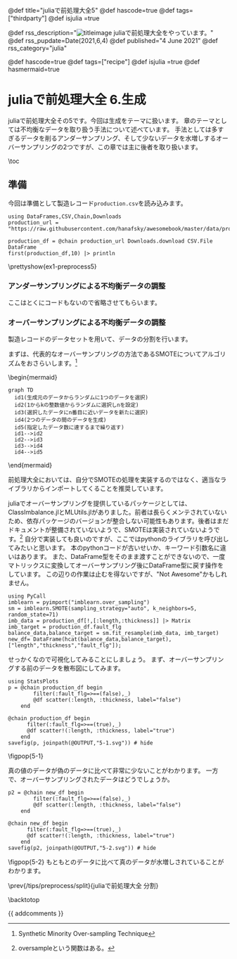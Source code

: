 @def title="juliaで前処理大全5"
@def hascode=true
@def tags=["thirdparty"]
@def isjulia =true

@def rss_description="![titleimage](/assets/tips/preprocess1.jpg) juliaで前処理大全をやっています。"
@def rss_pupdate=Date(2021,6,4)
@def published="4 June 2021"
@def rss_category="julia"

@def hascode=true
@def tags=["recipe"]
@def isjulia =true 
@def hasmermaid=true

# juliaで前処理大全 6.生成

juliaで前処理大全その5です。今回は生成をテーマに扱います。
章のテーマとしては不均衡なデータを取り扱う手法について述べています。
手法としては多すぎるデータを削るアンダーサンプリング、そして少ないデータを水増しするオーバーサンプリングの2つですが、この章では主に後者を取り扱います。

\toc

## 準備
今回は準備として製造レコード``production.csv``を読み込みます。
```julia:ex1-preprocess5
using DataFrames,CSV,Chain,Downloads
production_url = "https://raw.githubusercontent.com/hanafsky/awesomebook/master/data/production.csv"

production_df = @chain production_url Downloads.download CSV.File DataFrame
first(production_df,10) |> println
```

\prettyshow{ex1-preprocess5}

### アンダーサンプリングによる不均衡データの調整
ここはとくにコードもないので省略させてもらいます。
### オーバーサンプリングによる不均衡データの調整
製造レコードのデータセットを用いて、データの分割を行います。

まずは、代表的なオーバーサンプリングの方法であるSMOTEについてアルゴリズムをおさらいします。[^1]

\begin{mermaid}
~~~
graph TD
  id1(生成元のデータからランダムに1つのデータを選択)
  id2(1からkの整数値からランダムに選択しnを設定)
  id3(選択したデータにn番目に近いデータを新たに選択)
  id4(2つのデータの間のデータを生成)
  id5(指定したデータ数に達するまで繰り返す)
  id1-->id2
  id2-->id3
  id3-->id4
  id4-->id5
~~~
\end{mermaid}

前処理大全においては、自分でSMOTEの処理を実装するのではなく、適当なライブラリからインポートしてくることを推奨しています。

juliaでオーバーサンプリングを提供しているパッケージとしては、ClassImbalance.jlとMLUtils.jlがありました。前者は長らくメンテされていないため、依存パッケージのバージョンが整合しない可能性もあります。後者はまだドキュメントが整備されていないようで、SMOTEは実装されていないようです。[^2]
自分で実装しても良いのですが、ここではpythonのライブラリを呼び出してみたいと思います。
本のpythonコードが古いせいか、キーワード引数名に違いはあります。
また、DataFrame型をそのまま渡すことができないので、一度マトリックスに変換してオーバーサンプリング後にDataFrame型に戻す操作をしています。
この辺りの作業は止むを得ないですが、"Not Awesome"かもしれません。

```!
using PyCall
imblearn = pyimport("imblearn.over_sampling")
sm = imblearn.SMOTE(sampling_strategy="auto", k_neighbors=5, random_state=71)
imb_data = production_df[!,[:length,:thickness]] |> Matrix
imb_target = production_df.fault_flg
balance_data,balance_target = sm.fit_resample(imb_data, imb_target)
new_df= DataFrame(hcat(balance_data,balance_target),["length","thickness","fault_flg"]);
```

せっかくなので可視化してみることにしましょう。
まず、オーバーサンプリングする前のデータを散布図にしてみます。
```!
using StatsPlots
p = @chain production_df begin
        filter(:fault_flg=>==(false),_)
        @df scatter(:length, :thickness, label="false")
    end
                                                              
@chain production_df begin
      filter(:fault_flg=>==(true),_)
      @df scatter!(:length, :thickness, label="true")
    end
savefig(p, joinpath(@OUTPUT,"5-1.svg")) # hide
```
\figpop{5-1}

真の値のデータが偽のデータに比べて非常に少ないことがわかります。
一方で、オーバーサンプリングされたデータはどうでしょうか。
```!
p2 = @chain new_df begin
        filter(:fault_flg=>==(false),_)
        @df scatter(:length, :thickness, label="false")
    end
                                                              
@chain new_df begin
      filter(:fault_flg=>==(true),_)
      @df scatter!(:length, :thickness, label="true")
    end
savefig(p2, joinpath(@OUTPUT,"5-2.svg")) # hide
```
\figpop{5-2}
もともとのデータに比べて真のデータが水増しされていることがわかります。


[^1]: Synthetic Minority Over-sampling Technique

[^2]: oversampleという関数はある。




\prev{/tips/preprocess/split}{juliaで前処理大全 分割}

\backtotop


{{ addcomments }}
